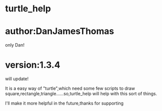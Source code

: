 # turtle\_help

# author:DanJamesThomas

only Dan!

# version:1.3.4

will update!

It is a easy way of "turtle",which need some few scripts to draw
square,rectangle,triangle......so,turtle\_help will help with this sort
of things.

I'll make it more helpful in the future,thanks for supporting
